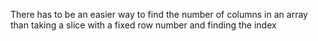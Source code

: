 There has to be an easier way to find the number of columns in an array than taking a slice with a fixed row number and finding the index
